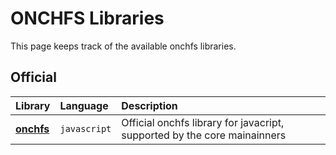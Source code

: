 # ONCHFS Libraries

This page keeps track of the available onchfs libraries.

## Official

| Library                            | Language     | Description                                                              |
| :--------------------------------- | :----------- | :----------------------------------------------------------------------- |
| [**onchfs**](./onchfs-js/overview) | `javascript` | Official onchfs library for javacript, supported by the core mainainners |
